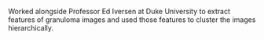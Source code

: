Worked alongside Professor Ed Iversen at Duke University to extract features of granuloma images and used those features to cluster the images hierarchically. 
